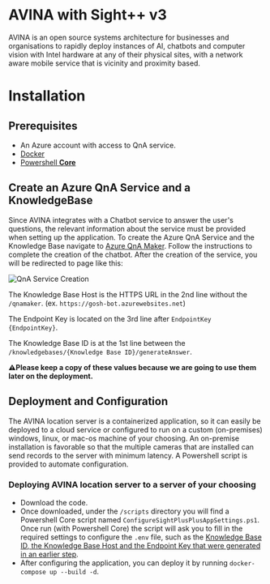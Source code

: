 # AVINA with Sight++ v3
AVINA is an open source systems architecture for businesses and organisations to rapidly deploy instances of AI, chatbots and computer vision with Intel hardware at any of their physical sites, with a network aware mobile service that is vicinity and proximity based. 

# Installation

## Prerequisites
- An Azure account with access to QnA service.
- [Docker](https://www.docker.com/get-started)
- [Powershell **Core**](https://docs.microsoft.com/en-us/powershell/scripting/install/installing-powershell?view=powershell-7.1)

## Create an Azure QnA Service and a KnowledgeBase
Since AVINA integrates with a Chatbot service to answer the user's questions, the relevant information about the service must be provided when setting up the application. To create the Azure QnA Service and the Knowledge Base navigate to [Azure QnA Maker](https://www.qnamaker.ai/Create). Follow the instructions to complete the creation of the chatbot. After the creation of the service, you will be redirected to page like this:

![QnA Service Creation](https://user-images.githubusercontent.com/19215701/131325569-0d4a04df-2054-4673-9ae6-79ddf531d842.png)

The Knowledge Base Host is the HTTPS URL in the 2nd line without the `/qnamaker`. (ex. `https://gosh-bot.azurewebsites.net`)

The Endpoint Key is located on the 3rd line after `EndpointKey {EndpointKey}`.

The Knowledge Base ID is at the 1st line between the `/knowledgebases/{Knowledge Base ID}/generateAnswer`.


**⚠️Please keep a copy of these values because we are going to use them later on the deployment.**


## Deployment and Configuration
The AVINA location server is a containerized application, so it can easily be deployed to a cloud service or configured to run on a custom (on-premises) windows, linux, or mac-os machine of your choosing. An on-premise installation is favorable so that the multiple cameras that are installed can send records to the server with minimum latency. A Powershell script is provided to automate configuration.

### Deploying AVINA location server to a server of your choosing
- Download the code.
- Once downloaded, under the `/scripts` directory you will find a Powershell Core script named `ConfigureSightPlusPlusAppSettings.ps1`.  
  Once run (with Powershell Core) the script will ask you to fill in the required settings to configure the `.env` file, such as the [Knowledge Base ID, the Knowledge Base Host and the Endpoint Key that were generated in an earlier step](#create-an-azure-qna-service-and-a-knowledgebase).
- After configuring the application, you can deploy it by running `docker-compose up --build -d`.
